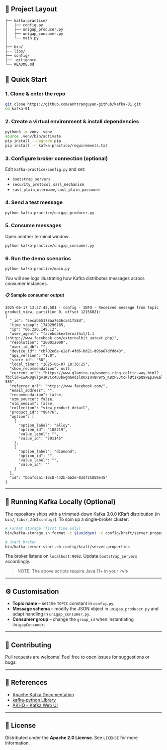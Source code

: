 
## 📂 Project Layout

```text
├── kafka-practice/         
│   ├── config.py            
│   ├── unigap_producer.py  
│   ├── unigap_consumer.py   
│   └── main.py       
│
├── bin/                     
├── libs/                   
├── config/                  
├── .gitignore               
└── README.md                
```


## 🚀 Quick Start

### 1. Clone & enter the repo
```bash
git clone https://github.com/anhtranguyen-github/kafka-01.git
cd kafka-01
```

### 2. Create a virtual environment & install dependencies
```bash
python3 -m venv .venv
source .venv/bin/activate
pip install --upgrade pip
pip install -r kafka-practice/requirements.txt
```

### 3. Configure broker connection (optional)
Edit `kafka-practice/config.py` and set:
* `bootstrap_servers`
* `security_protocol`, `sasl_mechanism`
* `sasl_plain_username`, `sasl_plain_password`

### 4. Send a test message
```bash
python kafka-practice/unigap_producer.py
```

### 5. Consume messages
Open another terminal window:
```bash
python kafka-practice/unigap_consumer.py
```

### 6. Run the demo scenarios
```bash
python kafka-practice/main.py
```
You will see logs illustrating how Kafka distributes messages across consumer instances.

#### 📋 Sample consumer output
```text
2025-06-17 13:37:42,581 - config - INFO - Received message from topic product_view, partition 0, offset 12156021:
{
  "_id": "5ecab65178aa7636ca41f58d",
  "time_stamp": 1749296185,
  "ip": "66.220.149.12",
  "user_agent": "facebookexternalhit/1.1 (+http://www.facebook.com/externalhit_uatext.php)",
  "resolution": "2000x2000",
  "user_id_db": "",
  "device_id": "cb702e6e-e2ef-4fd6-bd21-d96a67dfdd48",
  "api_version": "1.0",
  "store_id": "38",
  "local_time": "2025-06-07 18:36:25",
  "show_recommendation": null,
  "current_url": "https://www.glamira.ca/womens-ring-celtic-way.html?fbclid=IwAR0gvlgv1KvCc4DJbwgmaAdIl8UxIRv8P9YS_K8zFSJtcFlDtIkpQ9wEpJw&alloy=white_yellow-585",
  "referrer_url": "https://www.facebook.com/",
  "email_address": "",
  "recommendation": false,
  "utm_source": false,
  "utm_medium": false,
  "collection": "view_product_detail",
  "product_id": "90476",
  "option": [
    {
      "option_label": "alloy",
      "option_id": "108219",
      "value_label": "",
      "value_id": "791145"
    },
    {
      "option_label": "diamond",
      "option_id": "",
      "value_label": "",
      "value_id": ""
    }
  ],
  "id": "bbafc2a1-16c8-442b-bb2e-03df21059e45"
}
```

---

## 🧪 Running Kafka Locally (Optional)
The repository ships with a trimmed-down Kafka 3.0.0 KRaft distribution (in `bin/`, `libs/`, and `config/`).  To spin up a single-broker cluster:
```bash
# Format storage (first time only)
bin/kafka-storage.sh format -t $(uuidgen) -c config/kraft/server.properties

# Start broker
bin/kafka-server-start.sh config/kraft/server.properties
```
The broker listens on `localhost:9092`.  Update `bootstrap_servers` accordingly.

> NOTE: The above scripts require Java 11+ in your `PATH`.

---

## ⚙️ Customisation
* **Topic name** – set the `TOPIC` constant in `config.py`.
* **Message schema** – modify the JSON object in `unigap_producer.py` and adapt handling in `unigap_consumer.py`.
* **Consumer group** – change the `group_id` when instantiating `UnigapConsumer`.

---

## 🤝 Contributing
Pull requests are welcome!  Feel free to open issues for suggestions or bugs.

---

## 📖 References
* [Apache Kafka Documentation](https://kafka.apache.org/documentation/)
* [kafka-python Library](https://github.com/dpkp/kafka-python)
* [AKHQ – Kafka Web UI](https://akhq.io/)

---

## 📝 License

Distributed under the **Apache 2.0 License**.  See `LICENSE` for more information. 